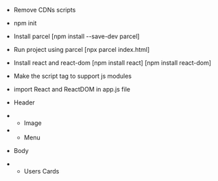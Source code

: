 - Remove CDNs scripts
- npm init
- Install parcel [npm install --save-dev parcel]
- Run project using parcel [npx parcel index.html]
- Install react and react-dom
  [npm install react] [npm install react-dom]
- Make the script tag to support js modules
- import React and ReactDOM in app.js file

- Header
- - Image
- - Menu
- Body
- - Users Cards
